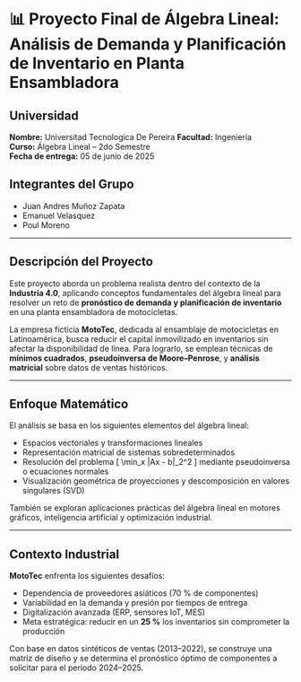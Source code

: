 # 📊 Proyecto Final de Álgebra Lineal: Análisis de Demanda y Planificación de Inventario en Planta Ensambladora

## Universidad
**Nombre:** Universitad Tecnologica De Pereira
**Facultad:** Ingeniería  
**Curso:** Álgebra Lineal – 2do Semestre  
**Fecha de entrega:** 05 de junio de 2025

## Integrantes del Grupo
- Juan Andres Muñoz Zapata
- Emanuel Velasquez 
- Poul Moreno

---

## Descripción del Proyecto

Este proyecto aborda un problema realista dentro del contexto de la **Industria 4.0**, aplicando conceptos fundamentales del álgebra lineal para resolver un reto de **pronóstico de demanda y planificación de inventario** en una planta ensambladora de motocicletas.

La empresa ficticia **MotoTec**, dedicada al ensamblaje de motocicletas en Latinoamérica, busca reducir el capital inmovilizado en inventarios sin afectar la disponibilidad de línea. Para lograrlo, se emplean técnicas de **mínimos cuadrados**, **pseudoinversa de Moore–Penrose**, y **análisis matricial** sobre datos de ventas históricos.

---

## Enfoque Matemático

El análisis se basa en los siguientes elementos del álgebra lineal:

- Espacios vectoriales y transformaciones lineales
- Representación matricial de sistemas sobredeterminados
- Resolución del problema 
  \[
  \min_x \|Ax - b\|_2^2
  \]
  mediante pseudoinversa o ecuaciones normales
- Visualización geométrica de proyecciones y descomposición en valores singulares (SVD)

También se exploran aplicaciones prácticas del álgebra lineal en motores gráficos, inteligencia artificial y optimización industrial.

---

## Contexto Industrial

**MotoTec** enfrenta los siguientes desafíos:

- Dependencia de proveedores asiáticos (70 % de componentes)
- Variabilidad en la demanda y presión por tiempos de entrega
- Digitalización avanzada (ERP, sensores IoT, MES)
- Meta estratégica: reducir en un **25 %** los inventarios sin comprometer la producción

Con base en datos sintéticos de ventas (2013–2022), se construye una matriz de diseño y se determina el pronóstico óptimo de componentes a solicitar para el periodo 2024–2025.


